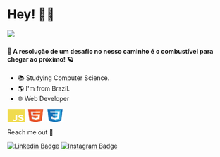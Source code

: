
<!--
### Hi there 👋

**So1310/So1310** is a ✨ _special_ ✨ repository because its `README.md` (this file) appears on your GitHub profile.

Here are some ideas to get you started:

- 🔭 I’m currently working on ...
- 🌱 I’m currently learning ...
- 👯 I’m looking to collaborate on ...
- 🤔 I’m looking for help with ...
- 💬 Ask me about ...
- 📫 How to reach me: ...
- 😄 Pronouns: ...
- ⚡ Fun fact: ...
-->

# Hey!  👨‍💻

<img src="https://lh3.googleusercontent.com/bSDAvT6HFYKnRKS80cWQ-qRHKJXgeigFDFNqLrBeMqGJ5QU5WfgdfFVB_P-xndqfzHBcmEND7aPez2rOMAMCk_XlrAuqObB8Jr7jiRy0PA3K77R8QqjGIixXLNXheycxDXVjcea2fO2hkDYRazDYDter6-qdK2bf04ZXmWWqRVSpKrUDRZBNdB6pDmbHzvZRMLsePKsy7VHucCn0PgdAvZijJzgOtz24YFGGaz_sXqUL8u1AxN8jtkdzzP2bnv5pMjhBoeEuy6b1pjCxUOrSZTf9qvkjax7BB4G9dk-07W-kCiZf-gV4KGoQxJRNDopxlhDM8qzJE_LU_i9324jsAOnGDLS3k0_hO8x2DqaZf55g9ODAFYIjALN7zuL_9SKU9otM357436DiWlasaJUkUnyfqRGQ5GSv_k25n-38BlsBWbC1Dse6A98nQJem35F3kBUU1PD5iEP5B8gHfvxJfj5nKkDCSKndJu5nTHeBABuDzzSVsV5HhlB-2TMHjvqUHHg2JLPb5HMuUjO3xEYvhh-m-BZgqqGjCoC4SIiGtulUvkigkow1wFDNE4PTd9pqzqQGzIE0DzBB5KqZO2SOBp_GmKg8SfvB6lLxUs6ojwBP5tEvVZePFDT5mO2JEBydmDLZ6wQaPDnZR9UWYlxQ1HFkKbbo-rX2qMdB1lKZ5TeUINuvUZXKGWdir2LqnpIUOIzk0HhEF0BzjGQgv12YFQg=w1581-h515-no?authuser=2">

#### 🚀 A resolução de um desafio no nosso caminho é o combustível para chegar ao próximo! 🪐 

- 📚 Studying Computer Science.
- 🌎 I'm from Brazil.
- 🌐 Web Developer

<img align="center" alt="Lucas-Js" height="30" width="40" src="https://raw.githubusercontent.com/devicons/devicon/master/icons/javascript/javascript-plain.svg">
<img align="center" alt="Lucas-HTML" height="30" width="40" src="https://raw.githubusercontent.com/devicons/devicon/master/icons/html5/html5-original.svg">
<img align="center" alt="Lucas-CSS" height="30" width="40" src="https://raw.githubusercontent.com/devicons/devicon/master/icons/css3/css3-original.svg">

Reach me out 🔎

[![Linkedin Badge](https://img.shields.io/badge/-LinkedIn-blue?style=flat-square&logo=Linkedin&logoColor=white&link=https://www.linkedin.com/in/lucascnf/detail/contact-info/)](https://www.linkedin.com/in/lucascnf/) [![Instagram Badge](https://img.shields.io/badge/-Instagram-ff3300?style=flat-square&logo=Instagram&logoColor=white&link=https://www.instagram.com/lucas.cnf/)](https://www.instagram.com/lucas.cnf/)
